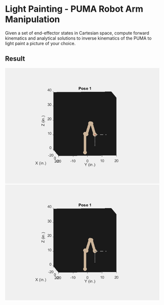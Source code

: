 # Light Painting - PUMA Robot Arm Manipulation
Given a set of end-effector states in Cartesian space, compute forward kinematics and analytical solutions to inverse kinematics of the PUMA to light paint a picture of your choice.

## Result
<img src="eiffel.png">
<img src="love.png">
